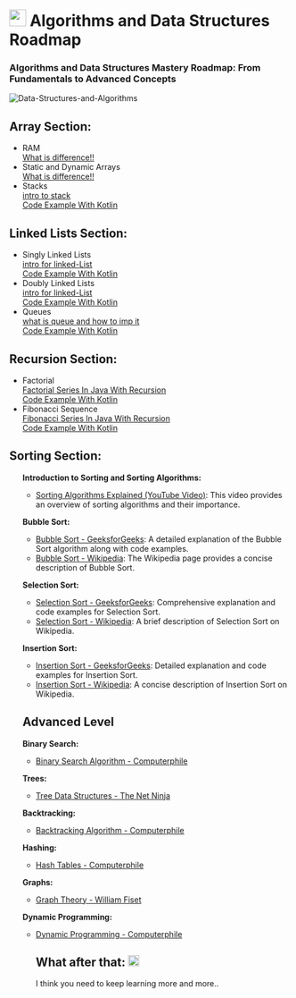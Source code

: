 <!DOCTYPE html>
<html>

<body>
<h1><img class="emoji" alt="rocket" src="https://github.githubassets.com/images/icons/emoji/unicode/1f680.png" width="30" height="30"></g-emoji> Algorithms and Data Structures Roadmap</h1>
<h3>Algorithms and Data Structures Mastery Roadmap: From Fundamentals to Advanced Concepts</h3>
  
![Data-Structures-and-Algorithms](https://github.com/ahmed-faroukk/Algo-DS-RoadMap/assets/72602749/09ad4378-bb08-42c8-92f7-0b2c151d8da5)


  <h2>Array Section:</h2>
  <ul>
    <li>RAM</li>
      <a href="https://www.programiz.com/cpp-programming/memory-management">What is difference!!</a> <br>
    <li>Static and Dynamic Arrays</li>
     <a href="https://www.youtube.com/watch?v=qTb1sZX74K0">What is difference!!</a> <br>
    <li>Stacks</li>
     <a href="https://www.youtube.com/watch?v=I37kGX-nZEI">intro to stack</a> <br>
     <a href="https://github.com/ahmed-faroukk/Problem-Solving-LeetCode/blob/main/Stacks/CreateStackManually/stack.kt">Code Example With Kotlin </a>

  </ul>

  <h2>Linked Lists Section:</h2>
  <ul>
    <li>Singly Linked Lists</li>
     <a href="https://www.youtube.com/watch?v=WwfhLC16bis">intro for linked-List</a> <br>
     <a href="https://github.com/ahmed-faroukk/Problem-Solving-LeetCode/blob/main/Lined-list/Singly%20Linked%20Lists/code.kt">Code Example With Kotlin </a>
    <li>Doubly Linked Lists</li>
      <a href="https://www.youtube.com/watch?v=WwfhLC16bis">intro for linked-List</a> <br>
     <a href="https://github.com/ahmed-faroukk/Problem-Solving-LeetCode/blob/main/Lined-list/Doubly%20LinkedList/code.kt">Code Example With Kotlin </a>
    <li>Queues</li>
     <a href="https://www.youtube.com/watch?v=A3ZUpyrnCbM&t=811s">what is queue and how to imp it </a> <br>
     <a href="https://github.com/ahmed-faroukk/Problem-Solving-LeetCode/tree/main/queue%20">Code Example With Kotlin </a>  </ul>

  <h2>Recursion Section:</h2>
  <ul> 
    <li>Factorial</li>
    <a href="https://www.youtube.com/watch?v=OZuzm1i9g1c&t=43s">Factorial Series In Java With Recursion </a> <br>
     <a href="https://github.com/ahmed-faroukk/Problem-Solving-LeetCode/tree/main/Recursion/factorial">Code Example With Kotlin </a>  
  <li>Fibonacci Sequence</li>
      <a href="https://www.youtube.com/watch?v=cum3OrpURzc">Fibonacci Series In Java With Recursion </a> <br>
     <a href="https://github.com/ahmed-faroukk/Problem-Solving-LeetCode/tree/main/Recursion/Fibonacci">Code Example With Kotlin </a> 
     </ul>

  <h2>Sorting Section:</h2>
  <ul>
   <strong>Introduction to Sorting and Sorting Algorithms:</strong></p><ul><li><a href="https://www.youtube.com/watch?v=kPRA0W1kECg" target="_new">Sorting Algorithms Explained (YouTube Video)</a>: This video provides an overview of sorting algorithms and their importance.</li></ul><p><strong>Bubble Sort:</strong></p><ul><li><a href="https://www.geeksforgeeks.org/bubble-sort/" target="_new">Bubble Sort - GeeksforGeeks</a>: A detailed explanation of the Bubble Sort algorithm along with code examples.</li><li><a href="https://en.wikipedia.org/wiki/Bubble_sort" target="_new">Bubble Sort - Wikipedia</a>: The Wikipedia page provides a concise description of Bubble Sort.</li></ul><p><strong>Selection Sort:</strong></p><ul><li><a href="https://www.geeksforgeeks.org/selection-sort/" target="_new">Selection Sort - GeeksforGeeks</a>: Comprehensive explanation and code examples for Selection Sort.</li><li><a href="https://en.wikipedia.org/wiki/Selection_sort" target="_new">Selection Sort - Wikipedia</a>: A brief description of Selection Sort on Wikipedia.</li></ul><p><strong>Insertion Sort:</strong></p><ul><li><a href="https://www.geeksforgeeks.org/insertion-sort/" target="_new">Insertion Sort - GeeksforGeeks</a>: Detailed explanation and code examples for Insertion Sort.</li><li><a href="https://en.wikipedia.org/wiki/Insertion_sort" target="_new">Insertion Sort - Wikipedia</a>: A concise description of Insertion Sort on Wikipedia.</li>
  </ul>

  <h2>Advanced Level </h2>
  <strong>Binary Search:</strong></p><ul><li><a href="https://www.youtube.com/watch?v=JQhciTuD3E8" target="_new">Binary Search Algorithm - Computerphile</a></li></ul><p><strong>Trees:</strong></p><ul><li><a href="https://www.youtube.com/watch?v=Q5KbMS8QhCQ" target="_new">Tree Data Structures - The Net Ninja</a></li></ul><p><strong>Backtracking:</strong></p><ul><li><a href="https://www.youtube.com/watch?v=Zq4upTEaQyM" target="_new">Backtracking Algorithm - Computerphile</a></li></ul><p><strong>Hashing:</strong></p><ul><li><a href="https://www.youtube.com/watch?v=shs0KM3wKv8" target="_new">Hash Tables - Computerphile</a></li></ul><p><strong>Graphs:</strong></p><ul><li><a href="https://www.youtube.com/watch?v=R74DnYySxv0&amp;t=5s" target="_new">Graph Theory - William Fiset</a></li></ul><p><strong>Dynamic Programming:</strong></p><ul><li><a href="https://www.youtube.com/watch?v=OQ5jsbhAv_M" target="_new">Dynamic Programming - Computerphile</a>

</a>
<h2>What after that: <g-emoji class="g-emoji" alias="thinking" fallback-src="https://github.githubassets.com/images/icons/emoji/unicode/1f914.png"><img class="emoji" alt="thinking" src="https://github.githubassets.com/images/icons/emoji/unicode/1f914.png" width="20" height="20"></g-emoji></h2>
<p dir="auto">I think you need to keep learning more and more..</p>

</body>
</html>
